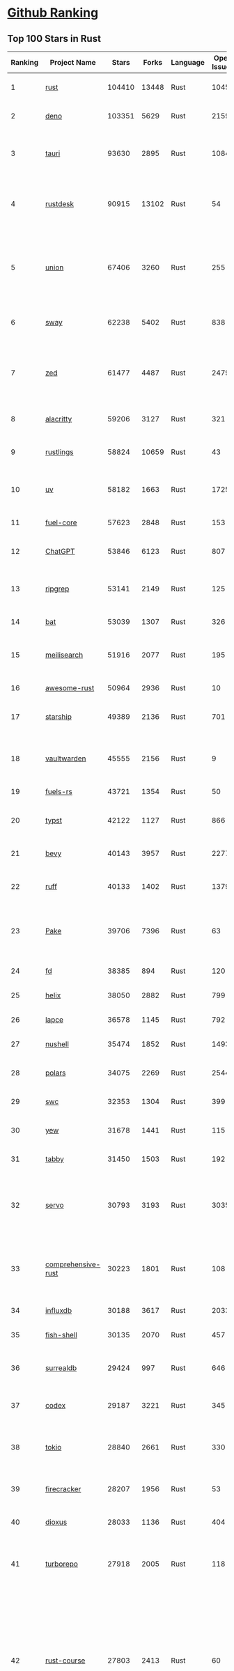 [Github Ranking](../README.md)
==========

## Top 100 Stars in Rust

| Ranking | Project Name | Stars | Forks | Language | Open Issues | Description | Last Commit |
| ------- | ------------ | ----- | ----- | -------- | ----------- | ----------- | ----------- |
| 1 | [rust](https://github.com/rust-lang/rust) | 104410 | 13448 | Rust | 10459 | Empowering everyone to build reliable and efficient software. | 2025-06-18T17:57:30Z |
| 2 | [deno](https://github.com/denoland/deno) | 103351 | 5629 | Rust | 2159 | A modern runtime for JavaScript and TypeScript. | 2025-06-18T18:37:15Z |
| 3 | [tauri](https://github.com/tauri-apps/tauri) | 93630 | 2895 | Rust | 1084 | Build smaller, faster, and more secure desktop and mobile applications with a web frontend. | 2025-06-18T09:57:59Z |
| 4 | [rustdesk](https://github.com/rustdesk/rustdesk) | 90915 | 13102 | Rust | 54 | An open-source remote desktop application designed for self-hosting, as an alternative to TeamViewer. | 2025-06-18T08:25:15Z |
| 5 | [union](https://github.com/unionlabs/union) | 67406 | 3260 | Rust | 255 | The trust-minimized, zero-knowledge bridging protocol, designed for censorship resistance, extremely high security, and usage in decentralized finance. | 2025-06-18T17:46:04Z |
| 6 | [sway](https://github.com/FuelLabs/sway) | 62238 | 5402 | Rust | 838 | 🌴 Empowering everyone to build reliable and efficient smart contracts. | 2025-06-18T18:26:48Z |
| 7 | [zed](https://github.com/zed-industries/zed) | 61477 | 4487 | Rust | 2479 | Code at the speed of thought – Zed is a high-performance, multiplayer code editor from the creators of Atom and Tree-sitter. | 2025-06-18T18:57:43Z |
| 8 | [alacritty](https://github.com/alacritty/alacritty) | 59206 | 3127 | Rust | 321 | A cross-platform, OpenGL terminal emulator. | 2025-05-31T01:29:24Z |
| 9 | [rustlings](https://github.com/rust-lang/rustlings) | 58824 | 10659 | Rust | 43 | :crab: Small exercises to get you used to reading and writing Rust code! | 2025-06-03T08:32:01Z |
| 10 | [uv](https://github.com/astral-sh/uv) | 58182 | 1663 | Rust | 1725 | An extremely fast Python package and project manager, written in Rust. | 2025-06-18T18:46:31Z |
| 11 | [fuel-core](https://github.com/FuelLabs/fuel-core) | 57623 | 2848 | Rust | 153 | Rust full node implementation of the Fuel v2 protocol. | 2025-06-18T13:34:03Z |
| 12 | [ChatGPT](https://github.com/lencx/ChatGPT) | 53846 | 6123 | Rust | 807 | 🔮 ChatGPT Desktop Application (Mac, Windows and Linux) | 2024-08-29T17:58:11Z |
| 13 | [ripgrep](https://github.com/BurntSushi/ripgrep) | 53141 | 2149 | Rust | 125 | ripgrep recursively searches directories for a regex pattern while respecting your gitignore | 2025-05-30T12:30:52Z |
| 14 | [bat](https://github.com/sharkdp/bat) | 53039 | 1307 | Rust | 326 | A cat(1) clone with wings. | 2025-06-02T16:50:38Z |
| 15 | [meilisearch](https://github.com/meilisearch/meilisearch) | 51916 | 2077 | Rust | 195 | A lightning-fast search engine API bringing AI-powered hybrid search to your sites and applications. | 2025-06-18T10:18:51Z |
| 16 | [awesome-rust](https://github.com/rust-unofficial/awesome-rust) | 50964 | 2936 | Rust | 10 | A curated list of Rust code and resources. | 2025-06-18T08:18:22Z |
| 17 | [starship](https://github.com/starship/starship) | 49389 | 2136 | Rust | 701 | ☄🌌️  The minimal, blazing-fast, and infinitely customizable prompt for any shell! | 2025-06-18T16:59:58Z |
| 18 | [vaultwarden](https://github.com/dani-garcia/vaultwarden) | 45555 | 2156 | Rust | 9 | Unofficial Bitwarden compatible server written in Rust, formerly known as bitwarden_rs | 2025-06-17T16:55:12Z |
| 19 | [fuels-rs](https://github.com/FuelLabs/fuels-rs) | 43721 | 1354 | Rust | 50 | Fuel Network Rust SDK | 2025-06-12T10:36:14Z |
| 20 | [typst](https://github.com/typst/typst) | 42122 | 1127 | Rust | 866 | A new markup-based typesetting system that is powerful and easy to learn. | 2025-06-18T16:03:02Z |
| 21 | [bevy](https://github.com/bevyengine/bevy) | 40143 | 3957 | Rust | 2277 | A refreshingly simple data-driven game engine built in Rust | 2025-06-18T07:13:55Z |
| 22 | [ruff](https://github.com/astral-sh/ruff) | 40133 | 1402 | Rust | 1379 | An extremely fast Python linter and code formatter, written in Rust. | 2025-06-18T18:09:58Z |
| 23 | [Pake](https://github.com/tw93/Pake) | 39706 | 7396 | Rust | 63 | 🤱🏻 Turn any webpage into a desktop app with Rust.  🤱🏻 利用 Rust 轻松构建轻量级多端桌面应用 | 2025-03-25T12:35:16Z |
| 24 | [fd](https://github.com/sharkdp/fd) | 38385 | 894 | Rust | 120 | A simple, fast and user-friendly alternative to 'find' | 2025-06-08T21:08:34Z |
| 25 | [helix](https://github.com/helix-editor/helix) | 38050 | 2882 | Rust | 799 | A post-modern modal text editor. | 2025-06-18T14:32:41Z |
| 26 | [lapce](https://github.com/lapce/lapce) | 36578 | 1145 | Rust | 792 | Lightning-fast and Powerful Code Editor written in Rust | 2025-06-18T00:46:15Z |
| 27 | [nushell](https://github.com/nushell/nushell) | 35474 | 1852 | Rust | 1493 | A new type of shell | 2025-06-18T08:49:40Z |
| 28 | [polars](https://github.com/pola-rs/polars) | 34075 | 2269 | Rust | 2544 | Dataframes powered by a multithreaded, vectorized query engine, written in Rust | 2025-06-18T19:00:52Z |
| 29 | [swc](https://github.com/swc-project/swc) | 32353 | 1304 | Rust | 399 | Rust-based platform for the Web | 2025-06-18T16:27:57Z |
| 30 | [yew](https://github.com/yewstack/yew) | 31678 | 1441 | Rust | 115 | Rust / Wasm framework for creating reliable and efficient web applications | 2025-06-17T06:51:38Z |
| 31 | [tabby](https://github.com/TabbyML/tabby) | 31450 | 1503 | Rust | 192 | Self-hosted AI coding assistant | 2025-06-11T11:40:51Z |
| 32 | [servo](https://github.com/servo/servo) | 30793 | 3193 | Rust | 3035 | Servo aims to empower developers with a lightweight, high-performance alternative for embedding web technologies in applications. | 2025-06-18T18:00:41Z |
| 33 | [comprehensive-rust](https://github.com/google/comprehensive-rust) | 30223 | 1801 | Rust | 108 | This is the Rust course used by the Android team at Google. It provides you the material to quickly teach Rust. | 2025-06-12T10:27:24Z |
| 34 | [influxdb](https://github.com/influxdata/influxdb) | 30188 | 3617 | Rust | 2033 | Scalable datastore for metrics, events, and real-time analytics | 2025-06-18T18:57:41Z |
| 35 | [fish-shell](https://github.com/fish-shell/fish-shell) | 30135 | 2070 | Rust | 457 | The user-friendly command line shell. | 2025-06-18T08:29:00Z |
| 36 | [surrealdb](https://github.com/surrealdb/surrealdb) | 29424 | 997 | Rust | 646 | A scalable, distributed, collaborative, document-graph database, for the realtime web | 2025-06-18T18:45:54Z |
| 37 | [codex](https://github.com/openai/codex) | 29187 | 3221 | Rust | 345 | Lightweight coding agent that runs in your terminal | 2025-06-17T11:36:36Z |
| 38 | [tokio](https://github.com/tokio-rs/tokio) | 28840 | 2661 | Rust | 330 | A runtime for writing reliable asynchronous applications with Rust. Provides I/O, networking, scheduling, timers, ... | 2025-06-18T12:25:12Z |
| 39 | [firecracker](https://github.com/firecracker-microvm/firecracker) | 28207 | 1956 | Rust | 53 | Secure and fast microVMs for serverless computing. | 2025-06-18T14:20:48Z |
| 40 | [dioxus](https://github.com/DioxusLabs/dioxus) | 28033 | 1136 | Rust | 404 | Fullstack app framework for web, desktop, mobile, and more. | 2025-06-18T09:40:01Z |
| 41 | [turborepo](https://github.com/vercel/turborepo) | 27918 | 2005 | Rust | 118 | Build system optimized for JavaScript and TypeScript, written in Rust | 2025-06-17T11:56:51Z |
| 42 | [rust-course](https://github.com/sunface/rust-course) | 27803 | 2413 | Rust | 60 | “连续八年成为全世界最受喜爱的语言，无 GC 也无需手动内存管理、极高的性能和安全性、过程/OO/函数式编程、优秀的包管理、JS 未来基石" — 工作之余的第二语言来试试 Rust 吧。本书拥有全面且深入的讲解、生动贴切的示例、德芙般丝滑的内容，这可能是目前最用心的 Rust 中文学习教程 / Book  | 2025-05-27T03:47:44Z |
| 43 | [linera-protocol](https://github.com/linera-io/linera-protocol) | 27506 | 1790 | Rust | 469 | Main repository for the Linera protocol | 2025-06-18T17:12:11Z |
| 44 | [zoxide](https://github.com/ajeetdsouza/zoxide) | 27179 | 636 | Rust | 101 | A smarter cd command. Supports all major shells. | 2025-06-17T09:57:46Z |
| 45 | [iced](https://github.com/iced-rs/iced) | 26816 | 1326 | Rust | 314 | A cross-platform GUI library for Rust, inspired by Elm | 2025-06-13T13:52:53Z |
| 46 | [delta](https://github.com/dandavison/delta) | 26465 | 419 | Rust | 268 | A syntax-highlighting pager for git, diff, grep, and blame output | 2025-05-02T15:41:04Z |
| 47 | [just](https://github.com/casey/just) | 25985 | 551 | Rust | 305 | 🤖 Just a command runner | 2025-06-17T07:15:48Z |
| 48 | [yazi](https://github.com/sxyazi/yazi) | 25881 | 555 | Rust | 41 | 💥 Blazing fast terminal file manager written in Rust, based on async I/O. | 2025-06-18T14:16:02Z |
| 49 | [hyperfine](https://github.com/sharkdp/hyperfine) | 25368 | 404 | Rust | 40 | A command-line benchmarking tool | 2025-05-01T02:03:20Z |
| 50 | [Rocket](https://github.com/rwf2/Rocket) | 25215 | 1599 | Rust | 50 | A web framework for Rust. | 2025-05-04T10:05:41Z |
| 51 | [egui](https://github.com/emilk/egui) | 25167 | 1758 | Rust | 792 | egui: an easy-to-use immediate mode GUI in Rust that runs on both web and native | 2025-06-18T17:20:18Z |
| 52 | [zellij](https://github.com/zellij-org/zellij) | 24614 | 755 | Rust | 1133 | A terminal workspace with batteries included | 2025-06-18T18:18:10Z |
| 53 | [atuin](https://github.com/atuinsh/atuin) | 24492 | 662 | Rust | 332 | ✨ Magical shell history | 2025-06-16T06:17:50Z |
| 54 | [sniffnet](https://github.com/GyulyVGC/sniffnet) | 24480 | 767 | Rust | 34 | Comfortably monitor your Internet traffic 🕵️‍♂️ | 2025-06-14T13:42:57Z |
| 55 | [pingora](https://github.com/cloudflare/pingora) | 24428 | 1411 | Rust | 135 | A library for building fast, reliable and evolvable network services. | 2025-06-13T19:09:44Z |
| 56 | [qdrant](https://github.com/qdrant/qdrant) | 24226 | 1661 | Rust | 329 | Qdrant - High-performance, massive-scale Vector Database and Vector Search Engine for the next generation of AI. Also available in the cloud https://cloud.qdrant.io/ | 2025-06-18T13:22:00Z |
| 57 | [Rust](https://github.com/TheAlgorithms/Rust) | 24115 | 2398 | Rust | 2 |  All Algorithms implemented in Rust  | 2025-06-10T20:50:13Z |
| 58 | [czkawka](https://github.com/qarmin/czkawka) | 24057 | 751 | Rust | 465 | Multi functional app to find duplicates, empty folders, similar images etc. | 2025-05-10T10:51:17Z |
| 59 | [exa](https://github.com/ogham/exa) | 23975 | 663 | Rust | 199 | A modern replacement for ‘ls’. | 2024-09-24T15:18:09Z |
| 60 | [tools](https://github.com/rome/tools) | 23627 | 658 | Rust | 86 | Unified developer tools for JavaScript, TypeScript, and the web | 2023-09-04T08:42:49Z |
| 61 | [actix-web](https://github.com/actix/actix-web) | 23103 | 1747 | Rust | 187 | Actix Web is a powerful, pragmatic, and extremely fast web framework for Rust. | 2025-06-16T01:19:02Z |
| 62 | [difftastic](https://github.com/Wilfred/difftastic) | 22414 | 380 | Rust | 207 | a structural diff that understands syntax 🟥🟩 | 2025-06-16T22:04:58Z |
| 63 | [axum](https://github.com/tokio-rs/axum) | 21990 | 1193 | Rust | 49 | Ergonomic and modular web framework built with Tokio, Tower, and Hyper | 2025-06-08T09:35:54Z |
| 64 | [anki](https://github.com/ankitects/anki) | 21971 | 2374 | Rust | 208 | Anki's shared backend and web components, and the Qt frontend | 2025-06-18T07:34:58Z |
| 65 | [fnm](https://github.com/Schniz/fnm) | 21182 | 553 | Rust | 275 | 🚀 Fast and simple Node.js version manager, built in Rust | 2025-06-16T17:30:38Z |
| 66 | [hyperswitch](https://github.com/juspay/hyperswitch) | 21112 | 3550 | Rust | 637 | An open source payments switch written in Rust to make payments fast, reliable and affordable | 2025-06-18T18:08:52Z |
| 67 | [tree-sitter](https://github.com/tree-sitter/tree-sitter) | 20991 | 1881 | Rust | 158 | An incremental parsing system for programming tools | 2025-06-17T08:18:18Z |
| 68 | [sonic](https://github.com/valeriansaliou/sonic) | 20790 | 599 | Rust | 64 | 🦔 Fast, lightweight & schema-less search backend. An alternative to Elasticsearch that runs on a few MBs of RAM. | 2025-01-06T21:19:17Z |
| 69 | [coreutils](https://github.com/uutils/coreutils) | 20754 | 1501 | Rust | 355 | Cross-platform Rust rewrite of the GNU coreutils | 2025-06-18T16:51:33Z |
| 70 | [wezterm](https://github.com/wezterm/wezterm) | 20739 | 937 | Rust | 1202 | A GPU-accelerated cross-platform terminal emulator and multiplexer written by @wez and implemented in Rust | 2025-06-15T19:14:31Z |
| 71 | [chroma](https://github.com/chroma-core/chroma) | 20545 | 1650 | Rust | 247 | the AI-native open-source embedding database | 2025-06-18T18:37:18Z |
| 72 | [RustPython](https://github.com/RustPython/RustPython) | 20176 | 1319 | Rust | 319 | A Python Interpreter written in Rust | 2025-06-18T06:53:17Z |
| 73 | [mdBook](https://github.com/rust-lang/mdBook) | 19844 | 1739 | Rust | 525 | Create book from markdown files. Like Gitbook but implemented in Rust | 2025-06-09T15:29:09Z |
| 74 | [xi-editor](https://github.com/xi-editor/xi-editor) | 19824 | 701 | Rust | 135 | A modern editor with a backend written in Rust. | 2024-03-19T00:11:37Z |
| 75 | [wasmer](https://github.com/wasmerio/wasmer) | 19816 | 891 | Rust | 234 | 🚀 Fast, secure, lightweight containers based on WebAssembly | 2025-06-18T11:51:36Z |
| 76 | [gitui](https://github.com/gitui-org/gitui) | 19745 | 622 | Rust | 188 | Blazing 💥 fast terminal-ui for git written in rust 🦀 | 2025-06-09T03:20:21Z |
| 77 | [vector](https://github.com/vectordotdev/vector) | 19743 | 1770 | Rust | 1931 | A high-performance observability data pipeline. | 2025-06-18T18:27:09Z |
| 78 | [slint](https://github.com/slint-ui/slint) | 19480 | 689 | Rust | 694 | Slint is an open-source declarative GUI toolkit to build native user interfaces for Rust, C++, JavaScript, or Python apps. | 2025-06-18T14:21:32Z |
| 79 | [gleam](https://github.com/gleam-lang/gleam) | 19466 | 826 | Rust | 154 | ⭐️ A friendly language for building type-safe, scalable systems! | 2025-06-18T10:05:47Z |
| 80 | [biome](https://github.com/biomejs/biome) | 19466 | 609 | Rust | 201 | A toolchain for web projects, aimed to provide functionalities to maintain them. Biome offers formatter and linter, usable via CLI and LSP. | 2025-06-18T14:14:42Z |
| 81 | [Bend](https://github.com/HigherOrderCO/Bend) | 18803 | 461 | Rust | 93 | A massively parallel, high-level programming language | 2025-06-03T17:36:56Z |
| 82 | [neon](https://github.com/neondatabase/neon) | 18800 | 694 | Rust | 644 | Neon: Serverless Postgres. We separated storage and compute to offer autoscaling, code-like database branching, and scale to zero. | 2025-06-18T18:28:19Z |
| 83 | [relay](https://github.com/facebook/relay) | 18641 | 1856 | Rust | 589 | Relay is a JavaScript framework for building data-driven React applications. | 2025-06-17T18:29:37Z |
| 84 | [leptos](https://github.com/leptos-rs/leptos) | 18623 | 770 | Rust | 86 | Build fast web applications with Rust. | 2025-06-17T01:12:46Z |
| 85 | [cube](https://github.com/cube-js/cube) | 18620 | 1845 | Rust | 629 | 📊 Cube’s universal semantic layer platform is the next evolution of OLAP technology for AI, BI, spreadsheets, and embedded analytics | 2025-06-18T18:52:53Z |
| 86 | [spotify-tui](https://github.com/Rigellute/spotify-tui) | 18255 | 545 | Rust | 272 | Spotify for the terminal written in Rust 🚀 | 2024-04-04T15:03:12Z |
| 87 | [candle](https://github.com/huggingface/candle) | 17413 | 1123 | Rust | 422 | Minimalist ML framework for Rust | 2025-06-07T14:02:58Z |
| 88 | [universal-android-debloater](https://github.com/0x192/universal-android-debloater) | 17145 | 892 | Rust | 458 | Cross-platform GUI written in Rust using ADB to debloat non-rooted android devices. Improve your privacy, the security and battery life of your device. | 2024-08-02T16:16:12Z |
| 89 | [SpacetimeDB](https://github.com/clockworklabs/SpacetimeDB) | 16833 | 573 | Rust | 378 | Multiplayer at the speed of light | 2025-06-18T17:58:11Z |
| 90 | [ruffle](https://github.com/ruffle-rs/ruffle) | 16777 | 890 | Rust | 5722 | A Flash Player emulator written in Rust | 2025-06-18T17:22:32Z |
| 91 | [diem](https://github.com/diem/diem) | 16698 | 2580 | Rust | 357 | Diem’s mission is to build a trusted and innovative financial network that empowers people and businesses around the world. | 2025-05-13T05:57:59Z |
| 92 | [RustScan](https://github.com/bee-san/RustScan) | 16680 | 1127 | Rust | 27 | 🤖 The Modern Port Scanner 🤖 | 2025-06-10T09:31:23Z |
| 93 | [wasmtime](https://github.com/bytecodealliance/wasmtime) | 16517 | 1441 | Rust | 718 | A lightweight WebAssembly runtime that is fast, secure, and standards-compliant | 2025-06-18T15:59:49Z |
| 94 | [pyxel](https://github.com/kitao/pyxel) | 16411 | 886 | Rust | 11 | A retro game engine for Python | 2025-06-12T23:04:58Z |
| 95 | [mise](https://github.com/jdx/mise) | 16261 | 534 | Rust | 25 | dev tools, env vars, task runner | 2025-06-18T00:11:05Z |
| 96 | [book](https://github.com/rust-lang/book) | 16256 | 3675 | Rust | 174 | The Rust Programming Language | 2025-06-18T17:19:34Z |
| 97 | [jj](https://github.com/jj-vcs/jj) | 16186 | 545 | Rust | 485 | A Git-compatible VCS that is both simple and powerful | 2025-06-18T19:00:56Z |
| 98 | [tikv](https://github.com/tikv/tikv) | 15906 | 2190 | Rust | 1230 | Distributed transactional key-value database, originally created to complement TiDB | 2025-06-18T06:50:21Z |
| 99 | [eza](https://github.com/eza-community/eza) | 15879 | 296 | Rust | 198 | A modern alternative to ls | 2025-06-16T23:33:41Z |
| 100 | [navi](https://github.com/denisidoro/navi) | 15867 | 530 | Rust | 90 | An interactive cheatsheet tool for the command-line | 2025-06-10T09:11:21Z |

